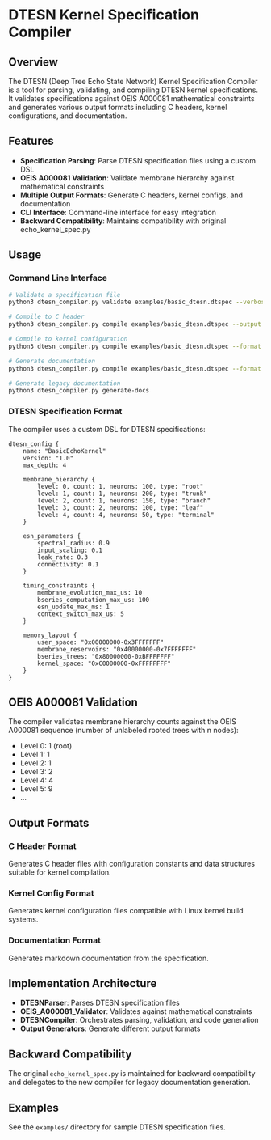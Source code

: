 # DTESN Kernel Specification Compiler

## Overview

The DTESN (Deep Tree Echo State Network) Kernel Specification Compiler is a tool for parsing, validating, and compiling DTESN kernel specifications. It validates specifications against OEIS A000081 mathematical constraints and generates various output formats including C headers, kernel configurations, and documentation.

## Features

- **Specification Parsing**: Parse DTESN specification files using a custom DSL
- **OEIS A000081 Validation**: Validate membrane hierarchy against mathematical constraints
- **Multiple Output Formats**: Generate C headers, kernel configs, and documentation
- **CLI Interface**: Command-line interface for easy integration
- **Backward Compatibility**: Maintains compatibility with original echo_kernel_spec.py

## Usage

### Command Line Interface

```bash
# Validate a specification file
python3 dtesn_compiler.py validate examples/basic_dtesn.dtspec --verbose

# Compile to C header
python3 dtesn_compiler.py compile examples/basic_dtesn.dtspec --output config.h

# Compile to kernel configuration
python3 dtesn_compiler.py compile examples/basic_dtesn.dtspec --format kernel_config --output kernel.config

# Generate documentation
python3 dtesn_compiler.py compile examples/basic_dtesn.dtspec --format documentation --output spec.md

# Generate legacy documentation
python3 dtesn_compiler.py generate-docs
```

### DTESN Specification Format

The compiler uses a custom DSL for DTESN specifications:

```dtspec
dtesn_config {
    name: "BasicEchoKernel"
    version: "1.0"
    max_depth: 4
    
    membrane_hierarchy {
        level: 0, count: 1, neurons: 100, type: "root"
        level: 1, count: 1, neurons: 200, type: "trunk" 
        level: 2, count: 1, neurons: 150, type: "branch"
        level: 3, count: 2, neurons: 100, type: "leaf"
        level: 4, count: 4, neurons: 50, type: "terminal"
    }
    
    esn_parameters {
        spectral_radius: 0.9
        input_scaling: 0.1
        leak_rate: 0.3
        connectivity: 0.1
    }
    
    timing_constraints {
        membrane_evolution_max_us: 10
        bseries_computation_max_us: 100
        esn_update_max_ms: 1
        context_switch_max_us: 5
    }
    
    memory_layout {
        user_space: "0x00000000-0x3FFFFFFF"
        membrane_reservoirs: "0x40000000-0x7FFFFFFF"
        bseries_trees: "0x80000000-0xBFFFFFFF"
        kernel_space: "0xC0000000-0xFFFFFFFF"
    }
}
```

## OEIS A000081 Validation

The compiler validates membrane hierarchy counts against the OEIS A000081 sequence (number of unlabeled rooted trees with n nodes):

- Level 0: 1 (root)
- Level 1: 1
- Level 2: 1  
- Level 3: 2
- Level 4: 4
- Level 5: 9
- ...

## Output Formats

### C Header Format
Generates C header files with configuration constants and data structures suitable for kernel compilation.

### Kernel Config Format  
Generates kernel configuration files compatible with Linux kernel build systems.

### Documentation Format
Generates markdown documentation from the specification.

## Implementation Architecture

- **DTESNParser**: Parses DTESN specification files
- **OEIS_A000081_Validator**: Validates against mathematical constraints
- **DTESNCompiler**: Orchestrates parsing, validation, and code generation
- **Output Generators**: Generate different output formats

## Backward Compatibility

The original `echo_kernel_spec.py` is maintained for backward compatibility and delegates to the new compiler for legacy documentation generation.

## Examples

See the `examples/` directory for sample DTESN specification files.